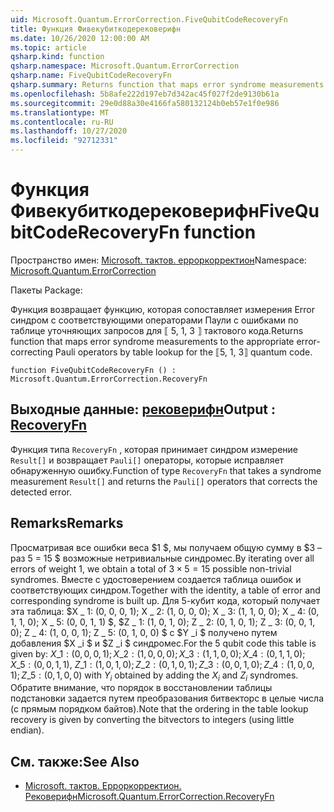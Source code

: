 ```yaml
---
uid: Microsoft.Quantum.ErrorCorrection.FiveQubitCodeRecoveryFn
title: Функция Фивекубиткодерековерифн
ms.date: 10/26/2020 12:00:00 AM
ms.topic: article
qsharp.kind: function
qsharp.namespace: Microsoft.Quantum.ErrorCorrection
qsharp.name: FiveQubitCodeRecoveryFn
qsharp.summary: Returns function that maps error syndrome measurements to the appropriate error-correcting Pauli operators by table lookup for the ⟦5, 1, 3⟧ quantum code.
ms.openlocfilehash: 5b8afe222d197eb7d342ac45f027f2de9130b61a
ms.sourcegitcommit: 29e0d88a30e4166fa580132124b0eb57e1f0e986
ms.translationtype: MT
ms.contentlocale: ru-RU
ms.lasthandoff: 10/27/2020
ms.locfileid: "92712331"
---
```

# <a name="fivequbitcoderecoveryfn-function"></a><span data-ttu-id="df4fc-102">Функция Фивекубиткодерековерифн</span><span class="sxs-lookup"><span data-stu-id="df4fc-102">FiveQubitCodeRecoveryFn function</span></span>

<span data-ttu-id="df4fc-103">Пространство имен: [Microsoft. тактов. ерроркорректион](xref:Microsoft.Quantum.ErrorCorrection)</span><span class="sxs-lookup"><span data-stu-id="df4fc-103">Namespace: [Microsoft.Quantum.ErrorCorrection](xref:Microsoft.Quantum.ErrorCorrection)</span></span>

<span data-ttu-id="df4fc-104">Пакеты [](https://nuget.org/packages/)</span><span class="sxs-lookup"><span data-stu-id="df4fc-104">Package: [](https://nuget.org/packages/)</span></span>


<span data-ttu-id="df4fc-105">Функция возвращает функцию, которая сопоставляет измерения Error синдром с соответствующими операторами Паули с ошибками по таблице уточняющих запросов для ⟦ 5, 1, 3 ⟧ тактового кода.</span><span class="sxs-lookup"><span data-stu-id="df4fc-105">Returns function that maps error syndrome measurements to the appropriate error-correcting Pauli operators by table lookup for the ⟦5, 1, 3⟧ quantum code.</span></span>

```qsharp
function FiveQubitCodeRecoveryFn () : Microsoft.Quantum.ErrorCorrection.RecoveryFn
```


## <a name="output--recoveryfn"></a><span data-ttu-id="df4fc-106">Выходные данные: [рековерифн](xref:Microsoft.Quantum.ErrorCorrection.RecoveryFn)</span><span class="sxs-lookup"><span data-stu-id="df4fc-106">Output : [RecoveryFn](xref:Microsoft.Quantum.ErrorCorrection.RecoveryFn)</span></span>

<span data-ttu-id="df4fc-107">Функция типа `RecoveryFn` , которая принимает синдром измерение `Result[]` и возвращает `Pauli[]` операторы, которые исправляет обнаруженную ошибку.</span><span class="sxs-lookup"><span data-stu-id="df4fc-107">Function of type `RecoveryFn` that takes a syndrome measurement `Result[]` and returns the `Pauli[]` operators that corrects the detected error.</span></span>

## <a name="remarks"></a><span data-ttu-id="df4fc-108">Remarks</span><span class="sxs-lookup"><span data-stu-id="df4fc-108">Remarks</span></span>

<span data-ttu-id="df4fc-109">Просматривая все ошибки веса $1 $, мы получаем общую сумму в $3 – раз 5 = 15 $ возможные нетривиальные синдромес.</span><span class="sxs-lookup"><span data-stu-id="df4fc-109">By iterating over all errors of weight $1$, we obtain a total of $3\times 5=15$ possible non-trivial syndromes.</span></span>
<span data-ttu-id="df4fc-110">Вместе с удостоверением создается таблица ошибок и соответствующих синдром.</span><span class="sxs-lookup"><span data-stu-id="df4fc-110">Together with the identity, a table of error and corresponding syndrome is built up.</span></span> <span data-ttu-id="df4fc-111">Для 5-кубит кода, который получает эта таблица: $X \_ 1: (0, 0, 0, 1); X \_ 2: (1, 0, 0, 0); X \_ 3: (1, 1, 0, 0); X \_ 4: (0, 1, 1, 0); X \_ 5: (0, 0, 1, 1) $, $Z \_ 1: (1, 0, 1, 0); Z \_ 2: (0, 1, 0, 1); Z \_ 3: (0, 0, 1, 0); Z \_ 4: (1, 0, 0, 1); Z \_ 5: (0, 1, 0, 0) $ с $Y _i $ получено путем добавления $X _i $ и $Z _i $ синдромес.</span><span class="sxs-lookup"><span data-stu-id="df4fc-111">For the 5 qubit code this table is given by: $X\_1: (0,0,0,1); X\_2: (1,0,0,0); X\_3: (1,1,0,0); X\_4: (0,1,1,0); X\_5: (0,0,1,1)$, $Z\_1: (1,0,1,0); Z\_2: (0,1,0,1); Z\_3: (0,0,1,0); Z\_4: (1,0,0,1); Z\_5: (0,1,0,0)$ with $Y_i$ obtained by adding the $X_i$ and $Z_i$ syndromes.</span></span> <span data-ttu-id="df4fc-112">Обратите внимание, что порядок в восстановлении таблицы подстановки задается путем преобразования битвекторс в целые числа (с прямым порядком байтов).</span><span class="sxs-lookup"><span data-stu-id="df4fc-112">Note that the ordering in the table lookup recovery is given by converting the bitvectors to integers (using little endian).</span></span>

## <a name="see-also"></a><span data-ttu-id="df4fc-113">См. также:</span><span class="sxs-lookup"><span data-stu-id="df4fc-113">See Also</span></span>

- [<span data-ttu-id="df4fc-114">Microsoft. тактов. Ерроркорректион. Рековерифн</span><span class="sxs-lookup"><span data-stu-id="df4fc-114">Microsoft.Quantum.ErrorCorrection.RecoveryFn</span></span>](xref:Microsoft.Quantum.ErrorCorrection.RecoveryFn)